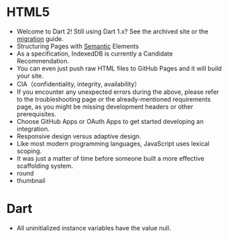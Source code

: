 
# HTML5

- Welcome to Dart 2! Still using Dart 1.x? See the archived site or the [migration](#迁移) guide.
- Structuring Pages with [Semantic](#语义) Elements
- As a specification, IndexedDB is currently a Candidate Recommendation.
- You can even just push raw HTML files to GitHub Pages and it will build your site.
- CIA（confidentiality, integrity, availability）
- If you encounter any unexpected errors during the above, please refer to the troubleshooting page or the already-mentioned requirements page, as you might be missing development headers or other prerequisites.
- Choose GitHub Apps or OAuth Apps to get started developing an integration.
- Responsive design versus adaptive design.
- Like most modern programming languages, JavaScript uses lexical scoping. 
- It was just a matter of time before someone built a more effective scaffolding system.
- round
- thumbnail

# Dart

- All uninitialized instance variables have the value null.


